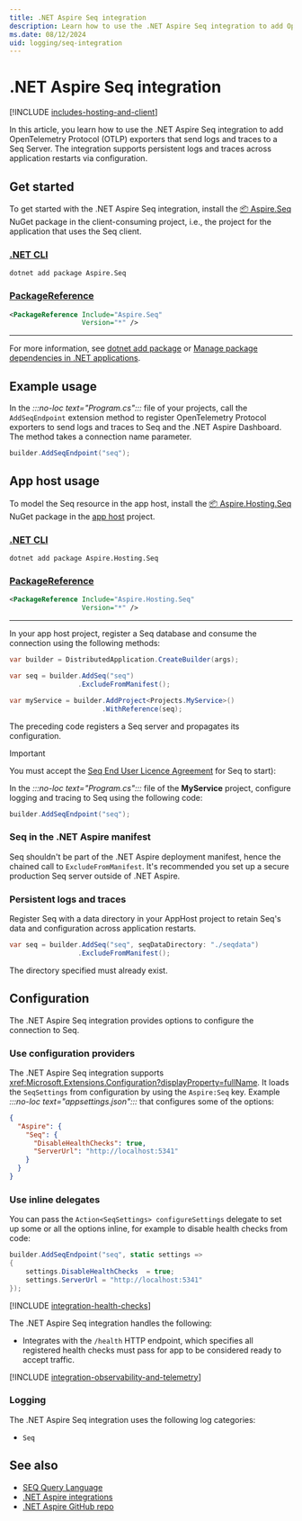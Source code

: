 ```yaml
---
title: .NET Aspire Seq integration
description: Learn how to use the .NET Aspire Seq integration to add OpenTelemetry Protocol (OTLP) exporters that send logs and traces to a Seq Server.
ms.date: 08/12/2024
uid: logging/seq-integration
---
```


# .NET Aspire Seq integration

[!INCLUDE [includes-hosting-and-client](../includes/includes-hosting-and-client.md)]

In this article, you learn how to use the .NET Aspire Seq integration to add OpenTelemetry Protocol (OTLP) exporters that send logs and traces to a Seq Server. The integration supports persistent logs and traces across application restarts via configuration.

## Get started

To get started with the .NET Aspire Seq integration, install the [📦 Aspire.Seq](https://www.nuget.org/packages/Aspire.Seq) NuGet package in the client-consuming project, i.e., the project for the application that uses the Seq client.

### [.NET CLI](#tab/dotnet-cli)

```dotnetcli
dotnet add package Aspire.Seq
```

### [PackageReference](#tab/package-reference)

```xml
<PackageReference Include="Aspire.Seq"
                  Version="*" />
```

---

For more information, see [dotnet add package](/dotnet/core/tools/dotnet-add-package) or [Manage package dependencies in .NET applications](/dotnet/core/tools/dependencies).

## Example usage

<!-- TODO: <xref:Microsoft.Extensions.Hosting.AspireSeqExtensions.AddSeqEndpoint%2A> -->

In the _:::no-loc text="Program.cs":::_ file of your projects, call the `AddSeqEndpoint` extension method to register OpenTelemetry Protocol exporters to send logs and traces to Seq and the .NET Aspire Dashboard. The method takes a connection name parameter.

```csharp
builder.AddSeqEndpoint("seq");
```

## App host usage

To model the Seq resource in the app host, install the [📦 Aspire.Hosting.Seq](https://www.nuget.org/packages/Aspire.Hosting.Seq) NuGet package in the [app host](xref:dotnet/aspire/app-host) project.

### [.NET CLI](#tab/dotnet-cli)

```dotnetcli
dotnet add package Aspire.Hosting.Seq
```

### [PackageReference](#tab/package-reference)

```xml
<PackageReference Include="Aspire.Hosting.Seq"
                  Version="*" />
```

---

In your app host project, register a Seq database and consume the connection using the following methods:

```csharp
var builder = DistributedApplication.CreateBuilder(args);

var seq = builder.AddSeq("seq")
                 .ExcludeFromManifest();

var myService = builder.AddProject<Projects.MyService>()
                       .WithReference(seq);
```

The preceding code registers a Seq server and propagates its configuration.

> [!IMPORTANT]
> You must accept the [Seq End User Licence Agreement](https://datalust.co/doc/eula-current.pdf) for Seq to start):

In the _:::no-loc text="Program.cs":::_ file of the **MyService** project, configure logging and tracing to Seq using the following code:

```csharp
builder.AddSeqEndpoint("seq");
```

### Seq in the .NET Aspire manifest

Seq shouldn't be part of the .NET Aspire deployment manifest, hence the chained call to `ExcludeFromManifest`. It's recommended you set up a secure production Seq server outside of .NET Aspire.

### Persistent logs and traces

Register Seq with a data directory in your AppHost project to retain Seq's data and configuration across application restarts.

```csharp
var seq = builder.AddSeq("seq", seqDataDirectory: "./seqdata")
                 .ExcludeFromManifest();
```

The directory specified must already exist.

## Configuration

The .NET Aspire Seq integration provides options to configure the connection to Seq.

### Use configuration providers

The .NET Aspire Seq integration supports <xref:Microsoft.Extensions.Configuration?displayProperty=fullName>. It loads the `SeqSettings` from configuration by using the `Aspire:Seq` key. Example _:::no-loc text="appsettings.json":::_ that configures some of the options:

```json
{
  "Aspire": {
    "Seq": {
      "DisableHealthChecks": true,
      "ServerUrl": "http://localhost:5341"
    }
  }
}
```

### Use inline delegates

You can pass the `Action<SeqSettings> configureSettings` delegate to set up some or all the options inline, for example to disable health checks from code:

```csharp
builder.AddSeqEndpoint("seq", static settings => 
{
    settings.DisableHealthChecks  = true;
    settings.ServerUrl = "http://localhost:5341"
});
```

[!INCLUDE [integration-health-checks](../includes/integration-health-checks.md)]

The .NET Aspire Seq integration handles the following:

- Integrates with the `/health` HTTP endpoint, which specifies all registered health checks must pass for app to be considered ready to accept traffic.

[!INCLUDE [integration-observability-and-telemetry](../includes/integration-observability-and-telemetry.md)]

### Logging

The .NET Aspire Seq integration uses the following log categories:

- `Seq`

## See also

- [SEQ Query Language](https://docs.datalust.co/docs/the-seq-query-language)
- [.NET Aspire integrations](../fundamentals/integrations-overview.md)
- [.NET Aspire GitHub repo](https://github.com/dotnet/aspire)
